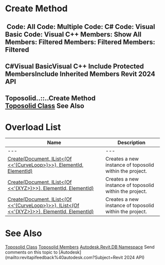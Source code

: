 # Create Method

﻿
 Code: All Code: Multiple Code: C# Code: Visual Basic Code: Visual C++  Members: Show All Members: Filtered Members: Filtered Members: Filtered   
---  
C#Visual BasicVisual C++
Include Protected MembersInclude Inherited Members
Revit 2024 API  
---  
Toposolid..::..Create Method   
[Toposolid Class](7516b682-d489-a462-47ab-192c63d1d9e4.md "Toposolid Class") See Also  
---  
# Overload List
| Name | Description |
| --- | --- |
| --- | --- | --- |
| [Create(Document, IList<(Of <<'(CurveLoop>)>>), ElementId, ElementId)](35fc44fe-c86f-6963-c2b2-e6290288c748.md "Create Method \(Document, IList\(CurveLoop\), ElementId, ElementId\)") | Creates a new instance of toposolid within the project. |
| [Create(Document, IList<(Of <<'(XYZ>)>>), ElementId, ElementId)](fb528545-b035-bfe2-71da-88baa9a979ff.md "Create Method \(Document, IList\(XYZ\), ElementId, ElementId\)") | Creates a new instance of toposolid within the project. |
| [Create(Document, IList<(Of <<'(CurveLoop>)>>), IList<(Of <<'(XYZ>)>>), ElementId, ElementId)](0d4cd6ef-eadd-ace6-2999-2270c1317fb1.md "Create Method \(Document, IList\(CurveLoop\), IList\(XYZ\), ElementId, ElementId\)") | Creates a new instance of toposolid within the project. |

# See Also
[Toposolid Class](7516b682-d489-a462-47ab-192c63d1d9e4.md "Toposolid Class")
[Toposolid Members](c7164ef8-685c-cc6e-7abb-3ab539284bf8.md "Toposolid Members")
[Autodesk.Revit.DB Namespace](87546ba7-461b-c646-cbb1-2cb8f5bff8b2.md "Autodesk.Revit.DB Namespace")
Send comments on this topic to [Autodesk](mailto:revitapifeedback%40autodesk.com?Subject=Revit 2024 API)
